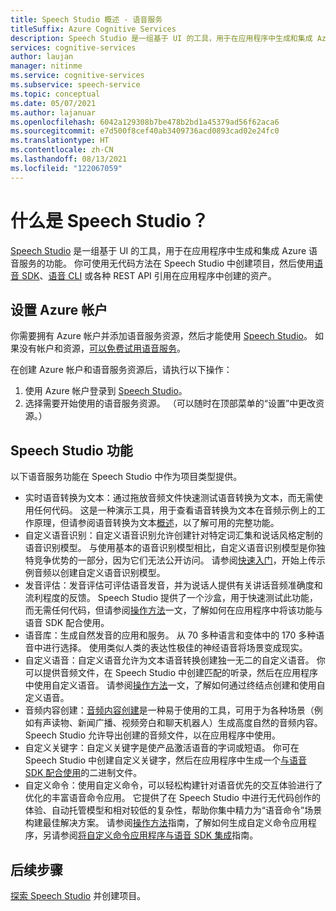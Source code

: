 ```yaml
---
title: Speech Studio 概述 - 语音服务
titleSuffix: Azure Cognitive Services
description: Speech Studio 是一组基于 UI 的工具，用于在应用程序中生成和集成 Azure 语音服务的功能。
services: cognitive-services
author: laujan
manager: nitinme
ms.service: cognitive-services
ms.subservice: speech-service
ms.topic: conceptual
ms.date: 05/07/2021
ms.author: lajanuar
ms.openlocfilehash: 6042a129308b7be478b2bd1a45379ad56f62aca6
ms.sourcegitcommit: e7d500f8cef40ab3409736acd0893cad02e24fc0
ms.translationtype: HT
ms.contentlocale: zh-CN
ms.lasthandoff: 08/13/2021
ms.locfileid: "122067059"
---
```

# <a name="what-is-speech-studio"></a>什么是 Speech Studio？

[Speech Studio](https://speech.microsoft.com) 是一组基于 UI 的工具，用于在应用程序中生成和集成 Azure 语音服务的功能。 你可使用无代码方法在 Speech Studio 中创建项目，然后使用[语音 SDK](speech-sdk.md)、[语音 CLI](spx-overview.md) 或各种 REST API 引用在应用程序中创建的资产。

## <a name="set-up-your-azure-account"></a>设置 Azure 帐户

你需要拥有 Azure 帐户并添加语音服务资源，然后才能使用 [Speech Studio](https://speech.microsoft.com)。 如果没有帐户和资源，[可以免费试用语音服务](overview.md#try-the-speech-service-for-free)。

在创建 Azure 帐户和语音服务资源后，请执行以下操作：

1. 使用 Azure 帐户登录到 [Speech Studio](https://speech.microsoft.com)。
1. 选择需要开始使用的语音服务资源。 （可以随时在顶部菜单的“设置”中更改资源。）

## <a name="speech-studio-features"></a>Speech Studio 功能

以下语音服务功能在 Speech Studio 中作为项目类型提供。

* 实时语音转换为文本：通过拖放音频文件快速测试语音转换为文本，而无需使用任何代码。 这是一种演示工具，用于查看语音转换为文本在音频示例上的工作原理，但请参阅语音转换为文本[概述](speech-to-text.md)，以了解可用的完整功能。
* 自定义语音识别：自定义语音识别允许创建针对特定词汇集和说话风格定制的语音识别模型。 与使用基本的语音识别模型相比，自定义语音识别模型是你独特竞争优势的一部分，因为它们无法公开访问。 请参阅[快速入门](how-to-custom-speech-test-and-train.md)，开始上传示例音频以创建自定义语音识别模型。
* 发音评估：发音评估可评估语音发音，并为说话人提供有关讲话音频准确度和流利程度的反馈。 Speech Studio 提供了一个沙盒，用于快速测试此功能，而无需任何代码，但请参阅[操作方法](how-to-pronunciation-assessment.md)一文，了解如何在应用程序中将该功能与语音 SDK 配合使用。
* 语音库：生成自然发音的应用和服务。 从 70 多种语言和变体中的 170 多种语音中进行选择。 使用类似人类的表达性极佳的神经语音将场景变成现实。
* 自定义语音：自定义语音允许为文本语音转换创建独一无二的自定义语音。 你可以提供音频文件，在 Speech Studio 中创建匹配的听录，然后在应用程序中使用自定义语音。 请参阅[操作方法](how-to-custom-voice-create-voice.md)一文，了解如何通过终结点创建和使用自定义语音。 
* 音频内容创建：[音频内容创建](how-to-audio-content-creation.md)是一种易于使用的工具，可用于为各种场景（例如有声读物、新闻广播、视频旁白和聊天机器人）生成高度自然的音频内容。 Speech Studio 允许导出创建的音频文件，以在应用程序中使用。
* 自定义关键字：自定义关键字是使产品激活语音的字词或短语。 你可在 Speech Studio 中创建自定义关键字，然后在应用程序中生成一个[与语音 SDK 配合使用](custom-keyword-basics.md)的二进制文件。
* 自定义命令：使用自定义命令，可以轻松构建针对语音优先的交互体验进行了优化的丰富语音命令应用。 它提供了在 Speech Studio 中进行无代码创作的体验、自动托管模型和相对较低的复杂性，帮助你集中精力为“语音命令”场景构建最佳解决方案。 请参阅[操作方法](how-to-develop-custom-commands-application.md)指南，了解如何生成自定义命令应用程序，另请参阅[将自定义命令应用程序与语音 SDK 集成](how-to-custom-commands-setup-speech-sdk.md)指南。

## <a name="next-steps"></a>后续步骤

[探索 Speech Studio](https://speech.microsoft.com) 并创建项目。





